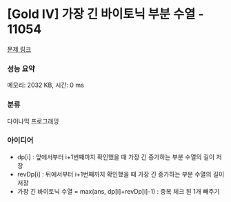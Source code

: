 # [Gold IV] 가장 긴 바이토닉 부분 수열 - 11054 

[문제 링크](https://www.acmicpc.net/problem/11054) 

### 성능 요약

메모리: 2032 KB, 시간: 0 ms

### 분류

다이나믹 프로그래밍

### 아이디어

- dp[i] : 앞에서부터 i+1번째까지 확인했을 때 가장 긴 증가하는 부분 수열의 길이 저장
- revDp[i] : 뒤에서부터 i+1번째까지 확인했을 때 가장 긴 증가하는 부분 수열의 길이 저장
- 가장 긴 바이토닉 수열 = max(ans, dp[i]+revDp[i]-1) : 중복 체크 된 1개 빼주기
